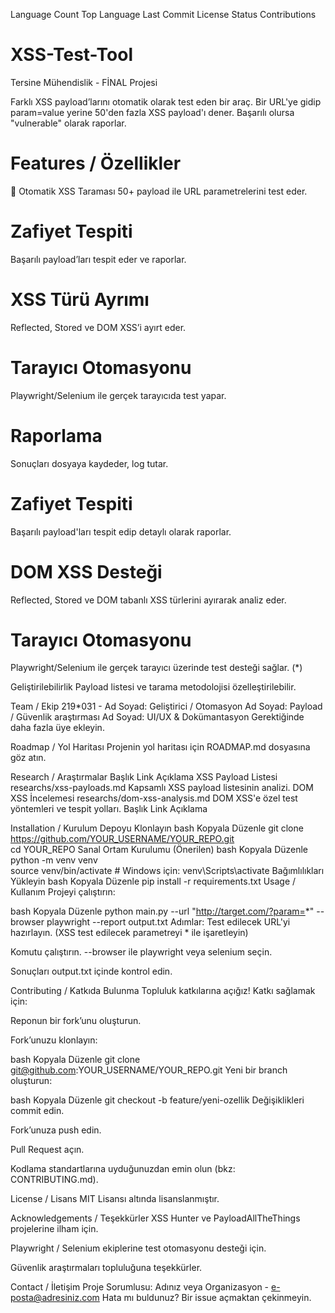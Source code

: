 Language Count Top Language Last Commit License Status Contributions
# XSS-Test-Tool
Tersine Mühendislik - FİNAL Projesi 

Farklı XSS payload’larını otomatik olarak test eden bir araç. Bir URL'ye gidip param=value yerine 50'den fazla XSS payload'ı dener. Başarılı olursa "vulnerable" olarak raporlar.

# Features / Özellikler
🔎 Otomatik XSS Taraması
50+ payload ile URL parametrelerini test eder.

# Zafiyet Tespiti
Başarılı payload’ları tespit eder ve raporlar.

# XSS Türü Ayrımı
Reflected, Stored ve DOM XSS’i ayırt eder.

# Tarayıcı Otomasyonu
Playwright/Selenium ile gerçek tarayıcıda test yapar.

# Raporlama
Sonuçları dosyaya kaydeder, log tutar.

# Zafiyet Tespiti
Başarılı payload'ları tespit edip detaylı olarak raporlar.

# DOM XSS Desteği
Reflected, Stored ve DOM tabanlı XSS türlerini ayırarak analiz eder.

# Tarayıcı Otomasyonu
Playwright/Selenium ile gerçek tarayıcı üzerinde test desteği sağlar. (*)

Geliştirilebilirlik
Payload listesi ve tarama metodolojisi özelleştirilebilir.

Team / Ekip
219*031 - Ad Soyad: Geliştirici / Otomasyon
Ad Soyad: Payload / Güvenlik araştırması
Ad Soyad: UI/UX & Dokümantasyon
Gerektiğinde daha fazla üye ekleyin.

Roadmap / Yol Haritası
Projenin yol haritası için ROADMAP.md dosyasına göz atın.

Research / Araştırmalar
Başlık	Link	Açıklama
XSS Payload Listesi	researchs/xss-payloads.md	Kapsamlı XSS payload listesinin analizi.
DOM XSS İncelemesi	researchs/dom-xss-analysis.md	DOM XSS'e özel test yöntemleri ve tespit yolları.
Başlık	Link	Açıklama

Installation / Kurulum
Depoyu Klonlayın
bash
Kopyala
Düzenle
git clone https://github.com/YOUR_USERNAME/YOUR_REPO.git  
cd YOUR_REPO
Sanal Ortam Kurulumu (Önerilen)
bash
Kopyala
Düzenle
python -m venv venv  
source venv/bin/activate  # Windows için: venv\Scripts\activate
Bağımlılıkları Yükleyin
bash
Kopyala
Düzenle
pip install -r requirements.txt
Usage / Kullanım
Projeyi çalıştırın:

bash
Kopyala
Düzenle
python main.py --url "http://target.com/?param=*" --browser playwright --report output.txt
Adımlar:
Test edilecek URL'yi hazırlayın. (XSS test edilecek parametreyi * ile işaretleyin)

Komutu çalıştırın. --browser ile playwright veya selenium seçin.

Sonuçları output.txt içinde kontrol edin.

Contributing / Katkıda Bulunma
Topluluk katkılarına açığız! Katkı sağlamak için:

Reponun bir fork’unu oluşturun.

Fork’unuzu klonlayın:

bash
Kopyala
Düzenle
git clone git@github.com:YOUR_USERNAME/YOUR_REPO.git
Yeni bir branch oluşturun:

bash
Kopyala
Düzenle
git checkout -b feature/yeni-ozellik
Değişiklikleri commit edin.

Fork’unuza push edin.

Pull Request açın.

Kodlama standartlarına uyduğunuzdan emin olun (bkz: CONTRIBUTING.md).

License / Lisans
MIT Lisansı altında lisanslanmıştır.

Acknowledgements / Teşekkürler
XSS Hunter ve PayloadAllTheThings projelerine ilham için.

Playwright / Selenium ekiplerine test otomasyonu desteği için.

Güvenlik araştırmaları topluluğuna teşekkürler.

Contact / İletişim
Proje Sorumlusu: Adınız veya Organizasyon - e-posta@adresiniz.com
Hata mı buldunuz? Bir issue açmaktan çekinmeyin.
